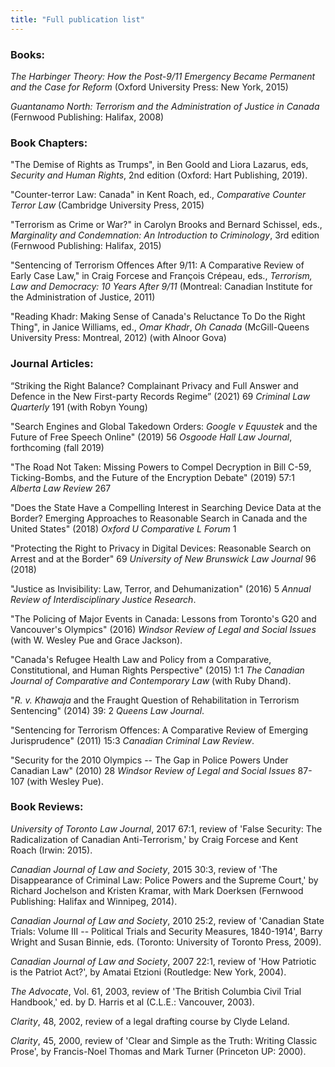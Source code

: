 ```yaml
---
title: "Full publication list"
---
```


### Books:

*The Harbinger Theory: How the Post-9/11 Emergency Became Permanent and
the Case for Reform* (Oxford University Press: New York, 2015)

*Guantanamo North: Terrorism and the Administration of Justice in
Canada* (Fernwood Publishing: Halifax, 2008)


### Book Chapters:

"The Demise of Rights as Trumps", in Ben Goold and Liora Lazarus, eds,
*Security and Human Rights*, 2nd edition (Oxford: Hart Publishing,
2019).

"Counter-terror Law: Canada" in Kent Roach, ed., *Comparative Counter
Terror Law* (Cambridge University Press, 2015)

"Terrorism as Crime or War?" in Carolyn Brooks and Bernard Schissel,
eds., *Marginality and Condemnation: An Introduction to Criminology*,
3rd edition (Fernwood Publishing: Halifax, 2015)

"Sentencing of Terrorism Offences After 9/11: A Comparative Review of
Early Case Law," in Craig Forcese and François Crépeau, eds.,
*Terrorism, Law and Democracy: 10 Years After 9/11* (Montreal: Canadian Institute for the Administration of Justice, 2011)

"Reading Khadr: Making Sense of Canada's Reluctance To Do the Right
Thing", in Janice Williams, ed., *Omar Khadr*, *Oh Canada*
(McGill-Queens University Press: Montreal, 2012) (with Alnoor Gova)

### Journal Articles:

“Striking the Right Balance? Complainant Privacy and Full Answer and Defence in the New First-party Records Regime” (2021) 69 *Criminal Law Quarterly* 191 (with Robyn Young)

"Search Engines and Global Takedown Orders: *Google v Equustek* and the
Future of Free Speech Online" (2019) 56 *Osgoode Hall Law Journal*,
forthcoming (fall 2019)

"The Road Not Taken: Missing Powers to Compel Decryption in Bill C-59,
Ticking-Bombs, and the Future of the Encryption Debate" (2019) 57:1
*Alberta Law Review* 267

"Does the State Have a Compelling Interest in Searching Device Data at
the Border? Emerging Approaches to Reasonable Search in Canada and the
United States" (2018) *Oxford U Comparative L Forum* 1

"Protecting the Right to Privacy in Digital Devices: Reasonable Search
on Arrest and at the Border" 69 *University of New Brunswick Law
Journal* 96 (2018)

"Justice as Invisibility: Law, Terror, and Dehumanization" (2016) 5
*Annual Review of Interdisciplinary Justice Research*.

"The Policing of Major Events in Canada: Lessons from Toronto's G20 and
Vancouver's Olympics" (2016) *Windsor Review of Legal and Social Issues* (with W. Wesley Pue and Grace Jackson).

"Canada's Refugee Health Law and Policy from a Comparative,
Constitutional, and Human Rights Perspective" (2015) 1:1 *The Canadian
Journal of Comparative and Contemporary Law* (with Ruby
Dhand).

"*R. v. Khawaja* and the Fraught Question of Rehabilitation in Terrorism
Sentencing" (2014) 39: 2 *Queens Law Journal*.

"Sentencing for Terrorism Offences: A Comparative Review of Emerging
Jurisprudence" (2011) 15:3 *Canadian Criminal Law Review*.

"Security for the 2010 Olympics -- The Gap in Police Powers Under
Canadian Law" (2010) 28 *Windsor Review of Legal and Social Issues* 87-107 (with Wesley Pue).

### Book Reviews:

*University of Toronto Law Journal*, 2017 67:1, review of 'False
Security: The Radicalization of Canadian Anti-Terrorism,' by Craig
Forcese and Kent Roach (Irwin: 2015).

*Canadian Journal of Law and Society*, 2015 30:3, review of 'The
Disappearance of Criminal Law: Police Powers and the Supreme Court,' by
Richard Jochelson and Kristen Kramar, with Mark Doerksen (Fernwood
Publishing: Halifax and Winnipeg, 2014).

*Canadian Journal of Law and Society*, 2010 25:2, review of 'Canadian
State Trials: Volume III -- Political Trials and Security Measures,
1840-1914', Barry Wright and Susan Binnie, eds. (Toronto: University of
Toronto Press, 2009).

*Canadian Journal of Law and Society*, 2007 22:1, review of 'How
Patriotic is the Patriot Act?', by Amatai Etzioni (Routledge: New York,
2004).

*The Advocate*, Vol. 61, 2003, review of 'The British Columbia Civil
Trial Handbook,' ed. by D. Harris et al (C.L.E.: Vancouver, 2003).

*Clarity*, 48, 2002, review of a legal drafting course by Clyde Leland.

*Clarity*, 45, 2000, review of 'Clear and Simple as the Truth: Writing
Classic Prose', by Francis-Noel Thomas and Mark Turner (Princeton UP:
2000).
